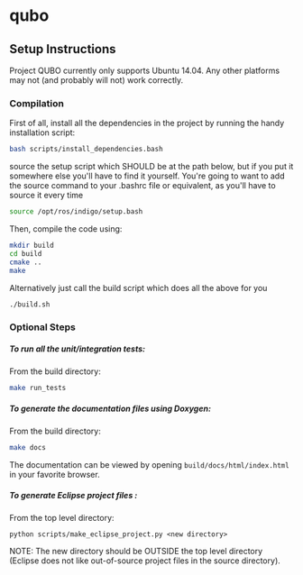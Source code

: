 # qubo

## Setup Instructions

Project QUBO currently only supports Ubuntu 14.04.  Any other platforms may not (and probably will not) work correctly.

### Compilation

First of all, install all the dependencies in the project by running the handy installation script:
```sh
bash scripts/install_dependencies.bash
```

source the setup script which SHOULD be at the path below, but if you put it somewhere else you'll have to find it yourself. You're going to want to add the source command to your .bashrc file or equivalent, as you'll have to source it every time 

```sh
source /opt/ros/indigo/setup.bash
```

Then, compile the code using:
```sh
mkdir build
cd build
cmake ..
make
```

Alternatively just call the build script which does all the above for you
```sh
./build.sh
```

### Optional Steps

##### To run all the unit/integration tests:
From the build directory:
```sh
make run_tests
```

##### To generate the documentation files using Doxygen:
From the build directory:
```sh
make docs
```
The documentation can be viewed by opening ```build/docs/html/index.html``` in your favorite browser.

##### To generate Eclipse project files :
From the top level directory:
```
python scripts/make_eclipse_project.py <new directory>
```
NOTE: The new directory should be OUTSIDE the top level directory (Eclipse does not like out-of-source project files in the source directory).
